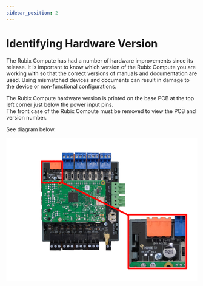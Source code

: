 ```yaml
---
sidebar_position: 2
---
```


# Identifying Hardware Version

The Rubix Compute has had a number of hardware improvements since its release.
It is important to know which version of the Rubix Compute you are working with so that the correct versions of manuals and documentation are used.
Using mismatched devices and documents can result in damage to the device or non-functional configurations.


The Rubix Compute hardware version is printed on the base PCB at the top left corner just below the power input pins.   
The front case of the Rubix Compute must be removed to view the PCB and version number.  

See diagram below.

![identifying-hardware-version.png](img/identifying-hardware-version.png)